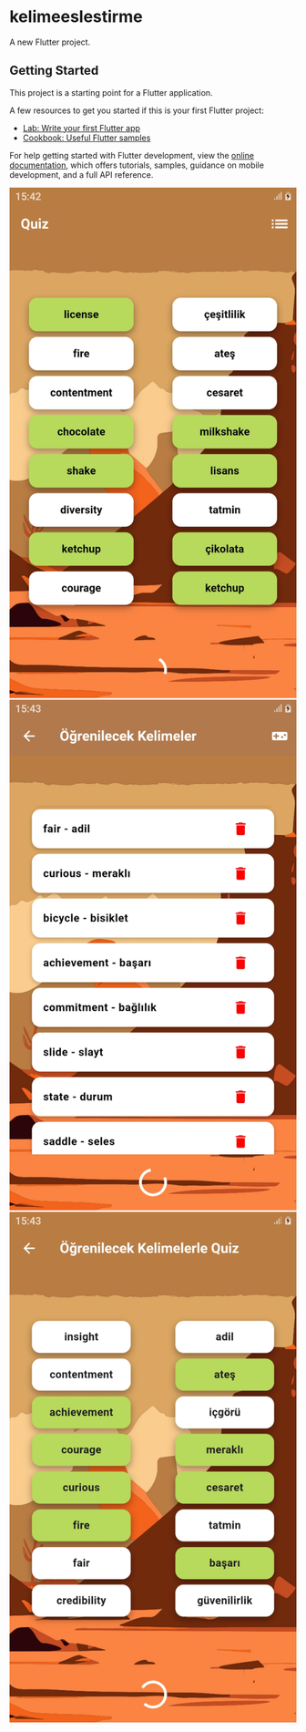 # kelimeeslestirme

A new Flutter project.

## Getting Started

This project is a starting point for a Flutter application.

A few resources to get you started if this is your first Flutter project:

- [Lab: Write your first Flutter app](https://docs.flutter.dev/get-started/codelab)
- [Cookbook: Useful Flutter samples](https://docs.flutter.dev/cookbook)

For help getting started with Flutter development, view the
[online documentation](https://docs.flutter.dev/), which offers tutorials,
samples, guidance on mobile development, and a full API reference.

![Görsel Açıklaması](./ekran-goruntusu-1.jpg)
![Görsel Açıklaması](./ekran-goruntusu-2.jpg)
![Görsel Açıklaması](./ekran-goruntusu-3.jpg)